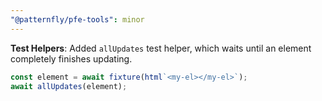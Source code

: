 ```yaml
---
"@patternfly/pfe-tools": minor
---
```

**Test Helpers**: Added `allUpdates` test helper, which waits until an element 
completely finishes updating.

```js
const element = await fixture(html`<my-el></my-el>`);
await allUpdates(element);
```
